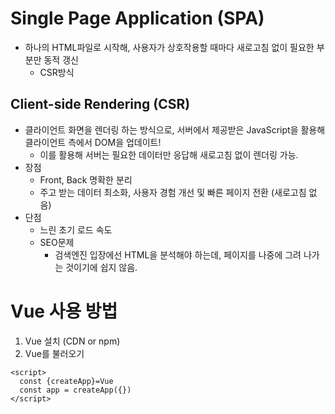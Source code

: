 # Single Page Application (SPA)
- 하나의 HTML파일로 시작해, 사용자가 상호작용할 때마다 새로고침 없이 필요한 부분만 동적 갱신
  - CSR방식
## Client-side Rendering (CSR)
- 클라이언트 화면을 렌더링 하는 방식으로, 서버에서 제공받은 JavaScript을 활용해 클라이언트 측에서 DOM을 업데이트!
  - 이를 활용해 서버는 필요한 데이터만 응답해 새로고침 없이 렌더링 가능.
- 장점
  - Front, Back 명확한 분리
  - 주고 받는 데이터 최소화, 사용자 경험 개선 및 빠른 페이지 전환 (새로고침 없음)
- 단점
  - 느린 초기 로드 속도
  - SEO문제
    - 검색엔진 입장에선 HTML을 분석해야 하는데, 페이지를 나중에 그려 나가는 것이기에 쉽지 않음.

# Vue 사용 방법
1. Vue 설치 (CDN or npm)
2. Vue를 불러오기
```vue3
<script>
  const {createApp}=Vue
  const app = createApp({})
</script>
```


